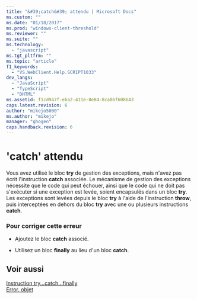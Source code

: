 ```yaml
---
title: "&#39;catch&#39; attendu | Microsoft Docs"
ms.custom: ""
ms.date: "01/18/2017"
ms.prod: "windows-client-threshold"
ms.reviewer: ""
ms.suite: ""
ms.technology: 
  - "javascript"
ms.tgt_pltfrm: ""
ms.topic: "article"
f1_keywords: 
  - "VS.WebClient.Help.SCRIPT1033"
dev_langs: 
  - "JavaScript"
  - "TypeScript"
  - "DHTML"
ms.assetid: f1cd947f-eba2-411e-8e84-8ca86f608643
caps.latest.revision: 6
author: "mikejo5000"
ms.author: "mikejo"
manager: "ghogen"
caps.handback.revision: 6
---
```

# &#39;catch&#39; attendu
Vous avez utilisé le bloc **try** de gestion des exceptions, mais n'avez pas écrit l'instruction **catch** associée.  Le mécanisme de gestion des exceptions nécessite que le code qui peut échouer, ainsi que le code qui ne doit pas s'exécuter si une exception est levée, soient encapsulés dans un bloc **try**.  Les exceptions sont levées depuis le bloc **try** à l'aide de l'instruction **throw**, puis interceptées en dehors du bloc **try** avec une ou plusieurs instructions **catch**.  
  
### Pour corriger cette erreur  
  
-   Ajoutez le bloc **catch** associé.  
  
-   Utilisez un bloc **finally** au lieu d'un bloc **catch**.  
  
## Voir aussi  
 [Instruction try...catch...finally](../../javascript/reference/try-dot-dot-dot-catch-dot-dot-dot-finally-statement-javascript.md)   
 [Error, objet](../../javascript/reference/error-object-javascript.md)